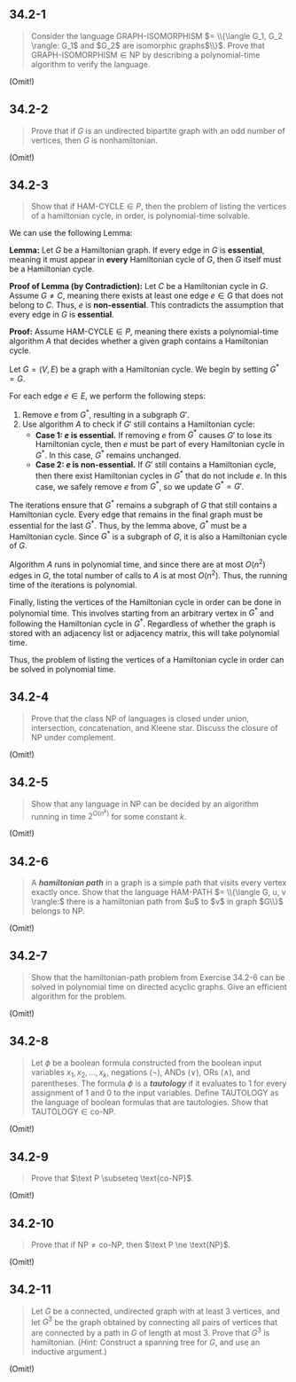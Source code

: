 ## 34.2-1

> Consider the language $\text{GRAPH-ISOMORPHISM}$ $= \\{\langle G_1, G_2 \rangle: G_1$ and $G_2$ are isomorphic graphs$\\}$. Prove that $\text{GRAPH-ISOMORPHISM} \in \text{NP}$ by describing a polynomial-time algorithm to verify the language.

(Omit!)

## 34.2-2

> Prove that if $G$ is an undirected bipartite graph with an odd number of vertices, then $G$ is nonhamiltonian.

(Omit!)

## 34.2-3

> Show that if $\text{HAM-CYCLE} \in P$, then the problem of listing the vertices of a hamiltonian cycle, in order, is polynomial-time solvable.

We can use the following Lemma:

**Lemma:** Let $G$ be a Hamiltonian graph. If every edge in $G$ is **essential**, meaning it must appear in **every** Hamiltonian cycle of $G$, then $G$ itself must be a Hamiltonian cycle.

**Proof of Lemma (by Contradiction):** Let $C$ be a Hamiltonian cycle in $G$. Assume $G \neq C$, meaning there exists at least one edge $e \in G$ that does not belong to $C$. Thus, $e$ is **non-essential**. This contradicts the assumption that every edge in $G$ is **essential**.

**Proof:** Assume $\text{HAM-CYCLE} \in P$, meaning there exists a polynomial-time algorithm $A$ that decides whether a given graph contains a Hamiltonian cycle.

Let $G = (V, E)$ be a graph with a Hamiltonian cycle. We begin by setting $G^\ast = G$.

For each edge $e \in E$, we perform the following steps:

1. Remove $e$ from $G^\ast$, resulting in a subgraph $G'$.
2. Use algorithm $A$ to check if $G'$ still contains a Hamiltonian cycle:
    - **Case 1: $e$ is essential.** If removing $e$ from $G^\ast$ causes $G'$ to lose its Hamiltonian cycle, then $e$ must be part of every Hamiltonian cycle in $G^\ast$. In this case, $G^\ast$ remains unchanged.
    - **Case 2: $e$ is non-essential.** If $G'$ still contains a Hamiltonian cycle, then there exist Hamiltonian cycles in $G^\ast$ that do not include $e$. In this case, we safely remove $e$ from $G^\ast$, so we update $G^\ast = G'$.

The iterations ensure that $G^\ast$ remains a subgraph of $G$ that still contains a Hamiltonian cycle. Every edge that remains in the final graph must be essential for the last $G^\ast$. Thus, by the lemma above, $G^\ast$ must be a Hamiltonian cycle. Since $G^\ast$ is a subgraph of $G$, it is also a Hamiltonian cycle of $G$.

Algorithm $A$ runs in polynomial time, and since there are at most $O(n^2)$ edges in $G$, the total number of calls to $A$ is at most $O(n^2)$. Thus, the running time of the iterations is polynomial.

Finally, listing the vertices of the Hamiltonian cycle in order can be done in polynomial time. This involves starting from an arbitrary vertex in $G^\ast$ and following the Hamiltonian cycle in $G^\ast$. Regardless of whether the graph is stored with an adjacency list or adjacency matrix, this will take polynomial time.

Thus, the problem of listing the vertices of a Hamiltonian cycle in order can be solved in polynomial time.

## 34.2-4

> Prove that the class $\text{NP}$ of languages is closed under union, intersection, concatenation, and Kleene star. Discuss the closure of $\text{NP}$ under complement.

(Omit!)

## 34.2-5

> Show that any language in $\text{NP}$ can be decided by an algorithm running in time $2^{O(n^k)}$ for some constant $k$.

(Omit!)

## 34.2-6

> A **_hamiltonian path_** in a graph is a simple path that visits every vertex exactly once. Show that the language $\text{HAM-PATH}$ $= \\{\langle G, u, v \rangle:$ there is a hamiltonian path from $u$ to $v$ in graph $G\\}$ belongs to $\text{NP}$.

(Omit!)

## 34.2-7

> Show that the hamiltonian-path problem from Exercise 34.2-6 can be solved in polynomial time on directed acyclic graphs. Give an efficient algorithm for the problem.

(Omit!)

## 34.2-8

> Let $\phi$ be a boolean formula constructed from the boolean input variables $x_1, x_2, \dots, x_k$, negations ($\neg$), ANDs ($\vee$), ORs ($\wedge$), and parentheses. The formula $\phi$ is a **_tautology_** if it evaluates to $1$ for every assignment of $1$ and $0$ to the input variables. Define $\text{TAUTOLOGY}$ as the language of boolean formulas that are tautologies. Show that $\text{TAUTOLOGY} \in \text{co-NP}$.

(Omit!)

## 34.2-9

> Prove that $\text P \subseteq \text{co-NP}$.

(Omit!)

## 34.2-10

> Prove that if $\text{NP} \ne \text{co-NP}$, then $\text P \ne \text{NP}$.

(Omit!)

## 34.2-11

> Let $G$ be a connected, undirected graph with at least $3$ vertices, and let $G^3$ be the graph obtained by connecting all pairs of vertices that are connected by a path in $G$ of length at most $3$. Prove that $G^3$ is hamiltonian. ($\textit{Hint:}$ Construct a spanning tree for $G$, and use an inductive argument.)

(Omit!)
